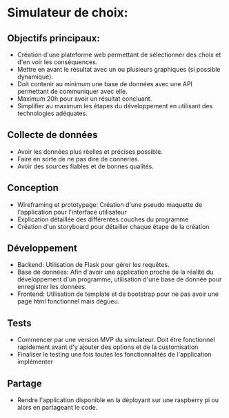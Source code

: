 # Simulateur de choix:

## Objectifs principaux:

- Création d'une plateforme web permettant de sélectionner des choix et d'en voir les conséquences.
- Mettre en avant le résultat avec un ou plusieurs graphiques (si possible dynamique).
- Doit contenir au minimum une base de données avec une API permettant de communiquer avec elle.
- Maximum 20h pour avoir un résultat concluant.
- Simplifier au maximum les étapes du développement en utilisant des technologies adéquates.


## Collecte de données

- Avoir les données plus réelles et précises possible.
- Faire en sorte de ne pas dire de conneries.
- Avoir des sources fiables et de bonnes qualités.

## Conception

- Wireframing et prototypage: Création d'une pseudo maquette de l'application pour l'interface utilisateur
- Explication détaillée des différentes couches du programme
- Création d'un storyboard pour détailler chaque étape de la création

## Développement

- Backend: Utilisation de Flask pour gérer les requêtes.
- Base de données: Afin d'avoir une application proche de la réalité du développement d'un programme, utilisation d'une base de donnée pour enregistrer les données.
- Frontend: Utilisation de template et de bootstrap pour ne pas avoir une page html fonctionnel mais dégueu.


## Tests

- Commencer par une version MVP du simulateur. Doit être fonctionnel rapidement avant d'y ajouter des options et de la customisation 
- Finaliser le testing une fois toutes les fonctionnalités de l'application implémenter


## Partage

- Rendre l'application disponible en la déployant sur une raspberry pi ou alors en partageant le code.


